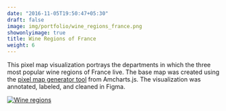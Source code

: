 ```yaml
---
date: "2016-11-05T19:50:47+05:30"
draft: false
image: img/portfolio/wine_regions_france.png
showonlyimage: true
title: Wine Regions of France
weight: 6
---
```


This pixel map visualization portrays the departments in which the three most popular wine regions of France live. <!--more-->The base map was created using the [pixel map generator tool](https://pixelmap.amcharts.com/) from Amcharts.js. The visualization was annotated, labeled, and cleaned in Figma.

[![Wine regions](https://willdebras.github.io/viz/img/portfolio/wine_regions_france.png)](https://willdebras.github.io/viz/img/portfolio/wine_region.svg)

